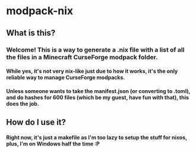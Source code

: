 # modpack-nix
## What is this?
### Welcome! This is a way to generate a .nix file with a list of all the files in a Minecraft CurseForge modpack folder.
#### While yes, it's not very nix-like just due to how it works, it's the only reliable way to manage CurseForge modpacks.
#### Unless someone wants to take the manifest.json (or converting to .toml), and do hashes for 600 files (which be my guest, have fun with that), this does the job.
## How do I use it?
#### Right now, it's just a makefile as I'm too lazy to setup the stuff for nixos, plus, I'm on Windows half the time :P
